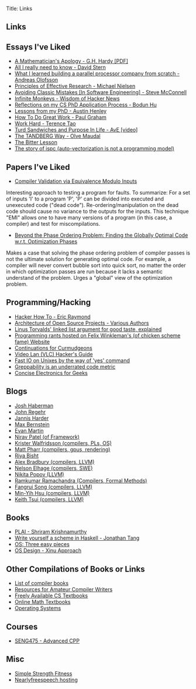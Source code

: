 Title: Links

## Links

## Essays I\'ve Liked

- [A Mathematician\'s Apology - G.H. Hardy
  \[PDF\]](https://web.njit.edu/~akansu/PAPERS/GHHardy-AMathematiciansApology.pdf)
- [All I really need to know - David
  Stern](http://theory.caltech.edu/~preskill/all-i-really-need-to-know.pdf)
- [What I learned building a parallel processor company from scratch
  -Andreas
  Olofsson](https://parallella.org/wp-content/uploads/2017/01/hipeac_lessons.pdf)
- [Principles of Effective Research - Michael
  Nielsen](https://michaelnielsen.org/blog/principles-of-effective-research/)
- [Avoiding Classic Mistakes \[In Software Engineering\] - Steve
  McConnell](https://stevemcconnell.com/wp-content/uploads/2017/08/ClassicMistakes.pdf)
- [Infinite Monkeys - Wisdom of Hacker
  News](https://thomshutt.github.io/infinite-monkeys/)
- [Reflections on my CS PhD Application Process - Bodun
  Hu](https://www.bodunhu.com/blog/posts/reflections-on-my-cs-phd-application-process/)
- [Lessons from my PhD - Austin
  Henley](https://austinhenley.com/blog/lessonsfrommyphd.html)
- [How To Do Great Work - Paul
  Graham](http://paulgraham.com/greatwork.html)
- [Work Hard - Terence
  Tao](https://terrytao.wordpress.com/career-advice/work-hard/)
- [Turd Sandwiches and Purpose In Life - AvE
  \[video\]](https://youtu.be/E7RgtMGL7CA?si=n-JG-tI3TODkEODk)
- [The TANDBERG Way - Olve
  Maudal](https://youtu.be/34FLhwkrwoQ?si=QU1Q_wMIDMyzutwg)
- [The Bitter
  Lesson](https://www.cs.utexas.edu/~eunsol/courses/data/bitter_lesson.pdf)
- [The story of ispc (auto-vectorization is not a programming
  model)](https://pharr.org/matt/blog/2018/04/30/ispc-all)

## Papers I\'ve Liked

- [Compiler Validation via Equivalence Modulo
  Inputs](https://web.cs.ucdavis.edu/~su/publications/emi.pdf)

Interesting approach to testing a program for faults. To summarize: For
a set of inputs \'I\' to a program \'P\', \'P\' can be divided into
executed and unexecuted code (\"dead code\"). Re-ordering/manipulation
on the dead code should cause no variance to the outputs for the inputs.
This technique \"EMI\" allows one to have many versions of a program (in
this case, a compiler) and test for miscompilations.

- [Beyond the Phase Ordering Problem: Finding the Globally
Optimal Code w.r.t. Optimization Phases](https://arxiv.org/pdf/2410.03120)

Makes a case that solving the phase ordering problem of compiler passes
is not the ultimate solution for generating optimal code. For example, 
a compiler will never convert bubble sort into quick sort, no matter
the order in which optimization passes are run because it lacks a semantic
understand of the problem. Urges a "global" view of the optimization problem.

## Programming/Hacking

- [Hacker How To - Eric
  Raymond](http://www.catb.org/~esr/faqs/hacker-howto.html)
- [Architecture of Open Source Projects - Various
  Authors](https://aosabook.org/en/)
- [Linus Torvalds\' linked list argument for good taste,
  explained](https://github.com/mkirchner/linked-list-good-taste)
- [Programming rants hosted on Felix Winkleman\'s (of chicken scheme
  fame) Website](http://call-with-current-continuation.org/)
- [Continuations for
  Curmudgeons](https://intertwingly.net/blog/2005/04/13/Continuations-for-Curmudgeons)
- [Video Lan (VLC) Hacker\'s
  Guide](https://wiki.videolan.org/Hacker_Guide/Audio_Filters/)
- [Fast IO on Unixes by the way of \'yes\'
  command](https://www.reddit.com/r/unix/comments/6gxduc/how_is_gnu_yes_so_fast/)
- [Greppability is an underrated code
  metric](https://morizbuesing.com/blog/greppability-code-metric/)
- [Concise Electronics for
  Geeks](https://lcamtuf.coredump.cx/electronics/)

## Blogs

- [Josh Haberman](https://blog.reverberate.org/)
- [John Regehr](https://blog.regehr.org/)
- [Jannis Harder](https://jix.one/)
- [Max Bernstein](https://bernsteinbear.com/blog/)
- [Evan Martin](https://neugierig.org/software/blog/archive.html)
- [Nirav Patel (of Framework)](https://eclecti.cc/)
- [Krister Walfridsson (compilers, PLs,
  OS)](https://kristerw.github.io/)
- [Matt Pharr (compilers, gpus,
  rendering)](https://pharr.org/matt/blog/)
- [Riya Bisht](https://riyabisht.com/links/)
- [Alex Bradbury (compilers, LLVM)](https://muxup.com/)
- [Nelson Elhage (compilers, SWE)](https://blog.nelhage.com/)
- [Nikita Popov (LLVM)](https://www.npopov.com/)
- [Ramkumar Ramachandra (Compilers, Formal Methods)](https://artagnon.com/)
- [Fangrui Song (compilers, LLVM)](https://maskray.me/)
- [Min-Yih Hsu (compilers, LLVM)](https://myhsu.xyz/blog/)
- [Keith Tsui (compilers, LLVM)](https://juejin.cn/user/4432851098679431/posts)

## Books

- [PLAI - Shriram
  Krishnamurthy](http://cs.brown.edu/courses/cs173/2012/book/)
- [Write yourself a scheme in Haskell - Jonathan
  Tang](https://en.wikibooks.org/wiki/Write_Yourself_a_Scheme_in_48_Hours)
- [OS: Three easy
  pieces](https://pages.cs.wisc.edu/~remzi/OSTEP/#book-chapters)
- [OS Design - Xinu Approach](https://xinu.cs.purdue.edu/)

## Other Compilations of Books or Links

- [List of compiler books](https://gcc.gnu.org/wiki/ListOfCompilerBooks)
- [Resources for Amateur Compiler Writers](https://c9x.me/compile/bib/)
- [Freely Available CS Textbooks](https://csgordon.github.io/books.html)
- [Online Math
  Textbooks](http://people.math.gatech.edu/~cain/textbooks/onlinebooks.html)
- [Operating Systems](https://port70.net/~nsz/06_os.html)

## Courses

- [SENG475 - Advanced
  CPP](https://www.ece.uvic.ca/~frodo/cppbook/#videos)

## Misc

- [Simple Strength Fitness](https://ss.fitness/)
- [Nearlyfreespeech hosting](https://www.nearlyfreespeech.net/)
